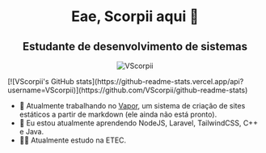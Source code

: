 <h1 align="center">Eae, Scorpii aqui 👋</h1>
<h2 align="center">Estudante de desenvolvimento de sistemas</h2>
<p align="center"> <img src="https://komarev.com/ghpvc/?username=VScorpii&label=Profile%20views&color=5B717F&style=flat" alt="VScorpii"/></p>
[![VScorpii's GitHub stats](https://github-readme-stats.vercel.app/api?username=VScorpii)](https://github.com/VScorpii/github-readme-stats)

- 🔭 Atualmente trabalhando no [Vapor](https://github.com/VScorpii/vapor), um sistema de criação de sites estáticos a partir de markdown (ele ainda não está pronto).
- 🌱 Eu estou atualmente aprendendo NodeJS, Laravel, TailwindCSS, C++ e Java. 
- 👨‍🎓 Atualmente estudo na ETEC.
